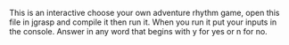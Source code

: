 This is an interactive choose your own adventure rhythm game, open this file in jgrasp and compile it then run it. When you run it put your inputs in the console. Answer in any word that begins with y for yes or n for no.

